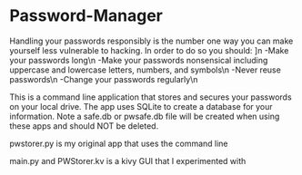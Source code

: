 # Password-Manager
Handling your passwords responsibly is the number one way you can make yourself less vulnerable to hacking. In order to do so you should:
]n
-Make your passwords long\n
-Make your passwords nonsensical including uppercase and lowercase letters, numbers, and symbols\n
-Never reuse passwords\n
-Change your passwords regularly\n

This is a command line application that stores and secures your passwords on your local drive. The app uses SQLite to create a database for your information. Note a safe.db or pwsafe.db file will be created when using these apps and should NOT be deleted.

pwstorer.py is my original app that uses the command line

main.py and PWStorer.kv is a kivy GUI that I experimented with
